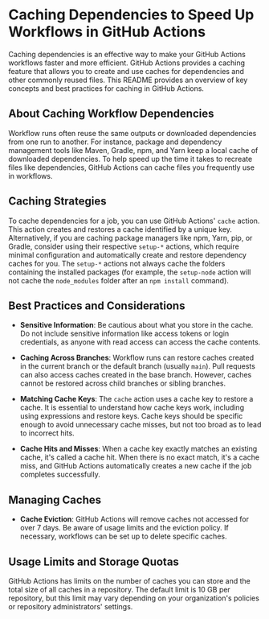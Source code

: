 # Caching Dependencies to Speed Up Workflows in GitHub Actions

Caching dependencies is an effective way to make your GitHub Actions workflows faster and more efficient. GitHub Actions provides a caching feature that allows you to create and use caches for dependencies and other commonly reused files. This README provides an overview of key concepts and best practices for caching in GitHub Actions.

## About Caching Workflow Dependencies

Workflow runs often reuse the same outputs or downloaded dependencies from one run to another. For instance, package and dependency management tools like 
Maven, Gradle, npm, and Yarn keep a local cache of downloaded dependencies. To help speed up the time it takes to recreate files like dependencies, GitHub Actions can cache files you frequently use in workflows.

## Caching Strategies

To cache dependencies for a job, you can use GitHub Actions' `cache` action. This action creates and restores a cache identified by a unique key. Alternatively, if you are caching package managers like npm, Yarn, pip, or Gradle, consider using their respective `setup-*` actions, which require minimal configuration and automatically create and restore dependency caches for you. The `setup-*` actions not always cache the folders containing the installed packages (for example, the `setup-node` action will not cache the `node_modules` folder after an `npm install` command).

## Best Practices and Considerations

- **Sensitive Information**: Be cautious about what you store in the cache. Do not include sensitive information like access tokens or login credentials, as anyone with read access can access the cache contents.

- **Caching Across Branches**: Workflow runs can restore caches created in the current branch or the default branch (usually `main`). Pull requests can also access caches created in the base branch. However, caches cannot be restored across child branches or sibling branches.

- **Matching Cache Keys**: The `cache` action uses a cache key to restore a cache. It is essential to understand how cache keys work, including using expressions and restore keys. Cache keys should be specific enough to avoid unnecessary cache misses, but not too broad as to lead to incorrect hits.

- **Cache Hits and Misses**: When a cache key exactly matches an existing cache, it's called a cache hit. When there is no exact match, it's a cache miss, and GitHub Actions automatically creates a new cache if the job completes successfully.

## Managing Caches

- **Cache Eviction**: GitHub Actions will remove caches not accessed for over 7 days. Be aware of usage limits and the eviction policy. If necessary, workflows can be set up to delete specific caches.

## Usage Limits and Storage Quotas

GitHub Actions has limits on the number of caches you can store and the total size of all caches in a repository. The default limit is 10 GB per repository, but this limit may vary depending on your organization's policies or repository administrators' settings.
